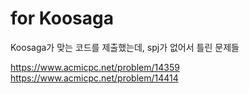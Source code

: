 # for Koosaga

Koosaga가 맞는 코드를 제출했는데, spj가 없어서 틀린 문제들

https://www.acmicpc.net/problem/14359
https://www.acmicpc.net/problem/14414

